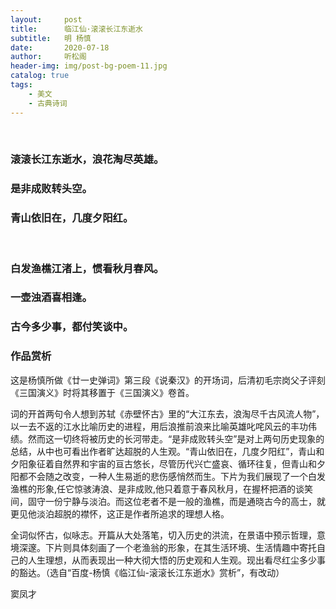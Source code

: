 ```yaml
---
layout:     post
title:      临江仙·滚滚长江东逝水
subtitle:   明 杨慎
date:       2020-07-18
author:     听松阁
header-img: img/post-bg-poem-11.jpg
catalog: true
tags:
    - 美文
    - 古典诗词
---
```

<br>

### 滚滚长江东逝水，浪花淘尽英雄。
### 是非成败转头空。
### 青山依旧在，几度夕阳红。
<br>

### 白发渔樵江渚上，惯看秋月春风。
### 一壶浊酒喜相逢。
### 古今多少事，都付笑谈中。



### 作品赏析
这是杨慎所做《廿一史弹词》第三段《说秦汉》的开场词，后清初毛宗岗父子评刻《三国演义》时将其移置于《三国演义》卷首。

词的开首两句令人想到苏轼《赤壁怀古》里的“大江东去，浪淘尽千古风流人物”，以一去不返的江水比喻历史的进程，用后浪推前浪来比喻英雄叱咤风云的丰功伟绩。然而这一切终将被历史的长河带走。“是非成败转头空”是对上两句历史现象的总结，从中也可看出作者旷达超脱的人生观。“青山依旧在，几度夕阳红”，青山和夕阳象征着自然界和宇宙的亘古悠长，尽管历代兴亡盛哀、循环往复，但青山和夕阳都不会随之改变，一种人生易逝的悲伤感悄然而生。下片为我们展现了一个白发渔樵的形象,任它惊骇涛浪、是非成败,他只着意于春风秋月，在握杯把酒的谈笑间，固守一份宁静与淡泊。而这位老者不是一般的渔樵，而是通晓古今的高士，就更见他淡泊超脱的襟怀，这正是作者所追求的理想人格。

全词似怀古，似咏志。开篇从大处落笔，切入历史的洪流，在景语中预示哲理，意境深邃。下片则具体刻画了一个老渔翁的形象，在其生活环境、生活情趣中寄托自己的人生理想，从而表现出一种大彻大悟的历史观和人生观。现出看尽红尘多少事的豁达。（选自“百度-杨慎《临江仙-滚滚长江东逝水》赏析”，有改动）

窦凤才
